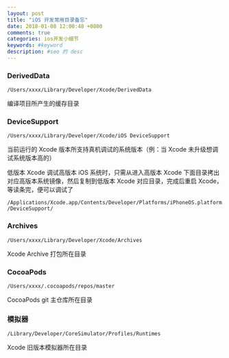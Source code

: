 ```yaml
---
layout: post
title: "iOS 开发常用目录备忘"
date: 2018-01-08 12:00:48 +0800
comments: true
categories: ios开发小细节
keywords: #keyword
description: #seo 的 desc
---
```


### DerivedData

`/Users/xxxx/Library/Developer/Xcode/DerivedData`

编译项目所产生的缓存目录

### DeviceSupport

`/Users/xxxx/Library/Developer/Xcode/iOS DeviceSupport`

当前运行的 Xcode 版本所支持真机调试的系统版本（例：当 Xcode 未升级想调试系统版本高的）

低版本 Xcode 调试高版本 iOS 系统时，只需从进入高版本 Xcode 下面目录拷出对应高版本系统镜像，然后复制到低版本 Xcode 对应目录，完成后重启 Xcode，等读条完，便可以调试了

`/Applications/Xcode.app/Contents/Developer/Platforms/iPhoneOS.platform/DeviceSupport/`

### Archives

`/Users/xxxx/Library/Developer/Xcode/Archives`

Xcode Archive 打包所在目录

### CocoaPods

`/Users/xxxx/.cocoapods/repos/master`

CocoaPods git 主仓库所在目录

### 模拟器

`/Library/Developer/CoreSimulator/Profiles/Runtimes`

Xcode 旧版本模拟器所在目录


